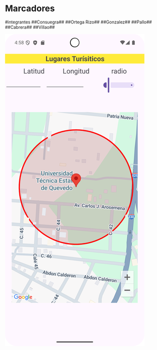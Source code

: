 # Marcadores
#integrantes
##Consuegra##
##Ortega Rizo##
##Gonzalez##
##Pallo##
##Cabrera##
##Villao##

<img src="cap_map_uteq.png">

